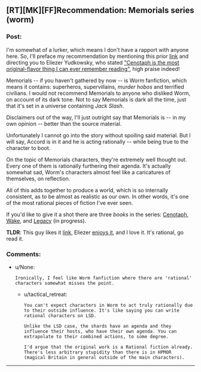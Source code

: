 ## [RT][MK][FF]Recommendation: Memorials series (worm)

### Post:

I'm somewhat of a lurker, which means I don't have a rapport with anyone here. So, I'll preface my recommendation by mentioning this prior [link](https://www.reddit.com/r/rational/comments/23l0qj/cenotaph_worm_fan_fiction/) and directing you to Eliezer Yudkowsky, who stated ["Cenotaph is the most original-flavor thing I can ever remember reading"](http://hpmor.com/2014/04/), high praise indeed!

Memorials -- if you haven't gathered by now -- is Worm fanfiction, which means it contains: superheros, supervillains, *murder hobos* and terrified civilians. I would not recommend Memorials to anyone who disliked Worm, on account of its dark tone. Not to say Memorials is dark all the time, just that it's set in a universe containing *Jack Slash*.

Disclaimers out of the way, I'll just outright say that Memorials is -- in my own opinion -- better than the source material.

Unfortunately I cannot go into the story without spoiling said material. But I will say, Accord is in it and he is acting rationally -- while being true to the character to boot.

On the topic of Memorials characters, they're extremely well thought out. Every one of them is rationally furthering their agenda. It's actually somewhat sad, Worm's characters almost feel like a caricatures of themselves, on reflection.

All of this adds together to produce a world, which is so internally consistent, as to be almost as realistic as our own. In other words, it's one of the most rational pieces of fiction I've ever seen.

If you'd like to give it a shot there are three *books* in the series: [Cenotaph](https://archiveofourown.org/works/1152749/chapters/2337442), [Wake](https://archiveofourown.org/works/2417525/chapters/5347754), and [Legacy](https://forums.spacebattles.com/threads/legacy-worm.345448/) (in progress).

**TLDR**: This guy likes it [link](https://www.reddit.com/r/rational/comments/23l0qj/cenotaph_worm_fan_fiction/), Eliezer [enjoys it](http://hpmor.com/2014/04/), and I love it. It's rational, go read it.

### Comments:

- u/None:
  ```
  Ironically, I feel like Worm fanfiction where there are 'rational' characters somewhat misses the point.
  ```

  - u/tactical_retreat:
    ```
    You can't expect characters in Worm to act truly rationally due to their outside influence. It's like saying you can write rational characters on LSD.

    Unlike the LSD case, the shards have an agenda and they influence their hosts, who have their own agenda. You can extrapolate to their combined actions, to some degree.

    I'd argue that the original work is a Rational fiction already. There's less arbitrary stupidity than there is in HPMOR (magical Britain in general outside of the main characters).
    ```

---

